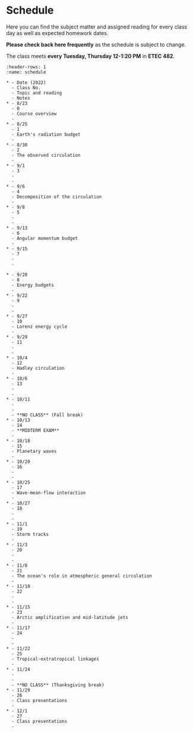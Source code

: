 # Schedule

Here you can find the subject matter and assigned reading for every class day as well as expected homework dates.

**Please check back here frequently** as the schedule is subject to change.

The class meets **every Tuesday, Thursday 12-1:20 PM** in **ETEC 482**.

```{list-table} Class schedule
:header-rows: 1
:name: schedule

* - Date (2022)
  - Class No.
  - Topic and reading
  - Notes
* - 8/23
  - 0
  - Course overview
  -
* - 8/25
  - 1
  - Earth's radiation budget
  -
* - 8/30
  - 2
  - The observed circulation
  -
* - 9/1
  - 3
  -
  -
* - 9/6
  - 4
  - Decomposition of the circulation
  -
* - 9/8
  - 5
  -
  -
* - 9/13
  - 6
  - Angular momentum budget
  -
* - 9/15
  - 7
  -
  -

* - 9/20
  - 8
  - Energy budgets
  -
* - 9/22
  - 9
  -
  -
* - 9/27
  - 10
  - Lorenz energy cycle
  -
* - 9/29
  - 11
  -
  -
* - 10/4
  - 12
  - Hadley circulation
  -
* - 10/6
  - 13
  -
  -
* - 10/11
  -
  -
  - **NO CLASS** (Fall break)
* - 10/13
  - 14
  - **MIDTERM EXAM**
  -
* - 10/18
  - 15
  - Planetary waves
  -
* - 10/20
  - 16
  -
  -
* - 10/25
  - 17
  - Wave-mean-flow interaction
  -
* - 10/27
  - 18
  -
  -
* - 11/1
  - 19
  - Storm tracks
  -
* - 11/3
  - 20
  -
  -
* - 11/8
  - 21
  - The ocean's role in atmospheric general circulation
  -
* - 11/10
  - 22
  -
  -
* - 11/15
  - 23
  - Arctic amplification and mid-latitude jets
  -
* - 11/17
  - 24
  -
  -
* - 11/22
  - 25
  - Tropical-extratropical linkages
  -
* - 11/24
  -
  -
  - **NO CLASS** (Thanksgiving break)
* - 11/29
  - 26
  - Class presentations
  -
* - 12/1
  - 27
  - Class presentations
  -
```
